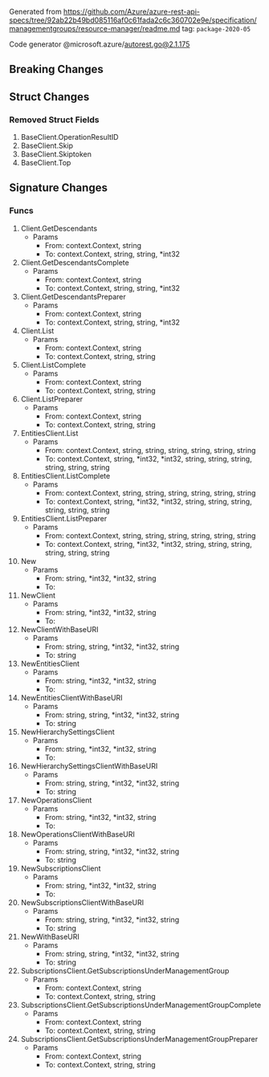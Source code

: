 Generated from https://github.com/Azure/azure-rest-api-specs/tree/92ab22b49bd085116af0c61fada2c6c360702e9e/specification/managementgroups/resource-manager/readme.md tag: `package-2020-05`

Code generator @microsoft.azure/autorest.go@2.1.175


## Breaking Changes

## Struct Changes

### Removed Struct Fields

1. BaseClient.OperationResultID
1. BaseClient.Skip
1. BaseClient.Skiptoken
1. BaseClient.Top

## Signature Changes

### Funcs

1. Client.GetDescendants
	- Params
		- From: context.Context, string
		- To: context.Context, string, string, *int32
1. Client.GetDescendantsComplete
	- Params
		- From: context.Context, string
		- To: context.Context, string, string, *int32
1. Client.GetDescendantsPreparer
	- Params
		- From: context.Context, string
		- To: context.Context, string, string, *int32
1. Client.List
	- Params
		- From: context.Context, string
		- To: context.Context, string, string
1. Client.ListComplete
	- Params
		- From: context.Context, string
		- To: context.Context, string, string
1. Client.ListPreparer
	- Params
		- From: context.Context, string
		- To: context.Context, string, string
1. EntitiesClient.List
	- Params
		- From: context.Context, string, string, string, string, string, string
		- To: context.Context, string, *int32, *int32, string, string, string, string, string, string
1. EntitiesClient.ListComplete
	- Params
		- From: context.Context, string, string, string, string, string, string
		- To: context.Context, string, *int32, *int32, string, string, string, string, string, string
1. EntitiesClient.ListPreparer
	- Params
		- From: context.Context, string, string, string, string, string, string
		- To: context.Context, string, *int32, *int32, string, string, string, string, string, string
1. New
	- Params
		- From: string, *int32, *int32, string
		- To: <none>
1. NewClient
	- Params
		- From: string, *int32, *int32, string
		- To: <none>
1. NewClientWithBaseURI
	- Params
		- From: string, string, *int32, *int32, string
		- To: string
1. NewEntitiesClient
	- Params
		- From: string, *int32, *int32, string
		- To: <none>
1. NewEntitiesClientWithBaseURI
	- Params
		- From: string, string, *int32, *int32, string
		- To: string
1. NewHierarchySettingsClient
	- Params
		- From: string, *int32, *int32, string
		- To: <none>
1. NewHierarchySettingsClientWithBaseURI
	- Params
		- From: string, string, *int32, *int32, string
		- To: string
1. NewOperationsClient
	- Params
		- From: string, *int32, *int32, string
		- To: <none>
1. NewOperationsClientWithBaseURI
	- Params
		- From: string, string, *int32, *int32, string
		- To: string
1. NewSubscriptionsClient
	- Params
		- From: string, *int32, *int32, string
		- To: <none>
1. NewSubscriptionsClientWithBaseURI
	- Params
		- From: string, string, *int32, *int32, string
		- To: string
1. NewWithBaseURI
	- Params
		- From: string, string, *int32, *int32, string
		- To: string
1. SubscriptionsClient.GetSubscriptionsUnderManagementGroup
	- Params
		- From: context.Context, string
		- To: context.Context, string, string
1. SubscriptionsClient.GetSubscriptionsUnderManagementGroupComplete
	- Params
		- From: context.Context, string
		- To: context.Context, string, string
1. SubscriptionsClient.GetSubscriptionsUnderManagementGroupPreparer
	- Params
		- From: context.Context, string
		- To: context.Context, string, string
